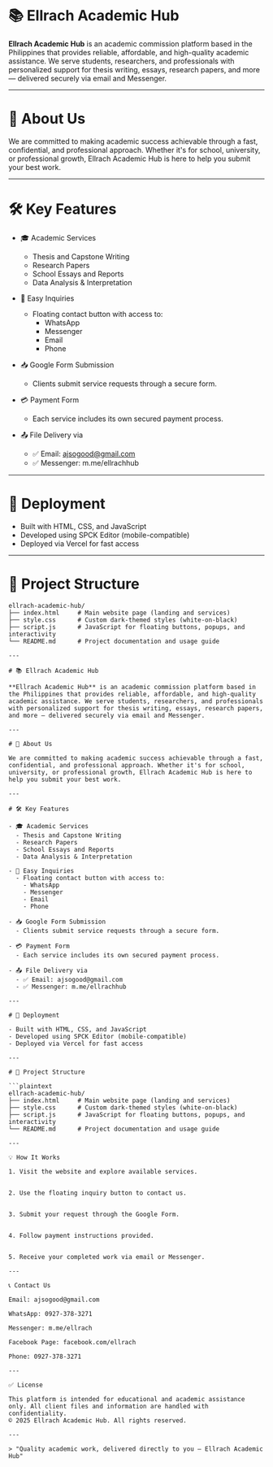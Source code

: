 # 📚 Ellrach Academic Hub

**Ellrach Academic Hub** is an academic commission platform based in the Philippines that provides reliable, affordable, and high-quality academic assistance. We serve students, researchers, and professionals with personalized support for thesis writing, essays, research papers, and more — delivered securely via email and Messenger.

---

# 🌟 About Us

We are committed to making academic success achievable through a fast, confidential, and professional approach. Whether it's for school, university, or professional growth, Ellrach Academic Hub is here to help you submit your best work.

---

# 🛠 Key Features

- 🎓 Academic Services  
  - Thesis and Capstone Writing  
  - Research Papers  
  - School Essays and Reports  
  - Data Analysis & Interpretation

- 💬 Easy Inquiries  
  - Floating contact button with access to:  
    - WhatsApp  
    - Messenger  
    - Email  
    - Phone

- 📥 Google Form Submission  
  - Clients submit service requests through a secure form.

- 💳 Payment Form  
  - Each service includes its own secured payment process.

- 📤 File Delivery via  
  - ✅ Email: ajsogood@gmail.com  
  - ✅ Messenger: m.me/ellrachhub

---

# 🚀 Deployment

- Built with HTML, CSS, and JavaScript  
- Developed using SPCK Editor (mobile-compatible)  
- Deployed via Vercel for fast access

---

# 📂 Project Structure

```plaintext
ellrach-academic-hub/
├── index.html     # Main website page (landing and services)
├── style.css      # Custom dark-themed styles (white-on-black)
├── script.js      # JavaScript for floating buttons, popups, and interactivity
└── README.md      # Project documentation and usage guide

---

# 📚 Ellrach Academic Hub

**Ellrach Academic Hub** is an academic commission platform based in the Philippines that provides reliable, affordable, and high-quality academic assistance. We serve students, researchers, and professionals with personalized support for thesis writing, essays, research papers, and more — delivered securely via email and Messenger.

---

# 🌟 About Us

We are committed to making academic success achievable through a fast, confidential, and professional approach. Whether it's for school, university, or professional growth, Ellrach Academic Hub is here to help you submit your best work.

---

# 🛠 Key Features

- 🎓 Academic Services  
  - Thesis and Capstone Writing  
  - Research Papers  
  - School Essays and Reports  
  - Data Analysis & Interpretation

- 💬 Easy Inquiries  
  - Floating contact button with access to:  
    - WhatsApp  
    - Messenger  
    - Email  
    - Phone

- 📥 Google Form Submission  
  - Clients submit service requests through a secure form.

- 💳 Payment Form  
  - Each service includes its own secured payment process.

- 📤 File Delivery via  
  - ✅ Email: ajsogood@gmail.com  
  - ✅ Messenger: m.me/ellrachhub

---

# 🚀 Deployment

- Built with HTML, CSS, and JavaScript  
- Developed using SPCK Editor (mobile-compatible)  
- Deployed via Vercel for fast access

---

# 📂 Project Structure

```plaintext
ellrach-academic-hub/
├── index.html     # Main website page (landing and services)
├── style.css      # Custom dark-themed styles (white-on-black)
├── script.js      # JavaScript for floating buttons, popups, and interactivity
└── README.md      # Project documentation and usage guide

---

💡 How It Works

1. Visit the website and explore available services.


2. Use the floating inquiry button to contact us.


3. Submit your request through the Google Form.


4. Follow payment instructions provided.


5. Receive your completed work via email or Messenger.

---

📞 Contact Us

Email: ajsogood@gmail.com

WhatsApp: 0927-378-3271

Messenger: m.me/ellrach

Facebook Page: facebook.com/ellrach

Phone: 0927-378-3271

---

✅ License

This platform is intended for educational and academic assistance only. All client files and information are handled with confidentiality.
© 2025 Ellrach Academic Hub. All rights reserved.

---

> "Quality academic work, delivered directly to you — Ellrach Academic Hub"
